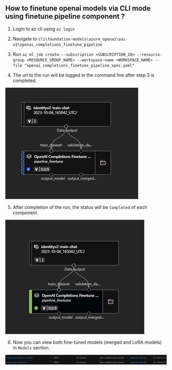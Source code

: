 ## How to finetune openai models via CLI mode using finetune pipeline component ?

1. Login to az cli using `az login`

2. Navigate to `cli\foundation-models\azure_openai\oai-v2\openai_completions_finetune_pipeline`

3. Run `az ml job create --subscription <SUBSCRIPTION_ID> --resource-group <RESOURCE_GROUP_NAME> --workspace-name <WORKSPACE_NAME> --file "openai_completions_finetune_pipeline_spec.yaml"`

4. The url to the run will be logged in the command line after step 3 is completed.

![plot](./images/pipeline_running.png)

5. After completion of the run, the status will be `Completed` of each component.

![plot](./images/pipeline_completed.png)

6. Now you can view both fine-tuned models (merged and LoRA models) in `Models` section.

![plot](./images/registered_model.png)